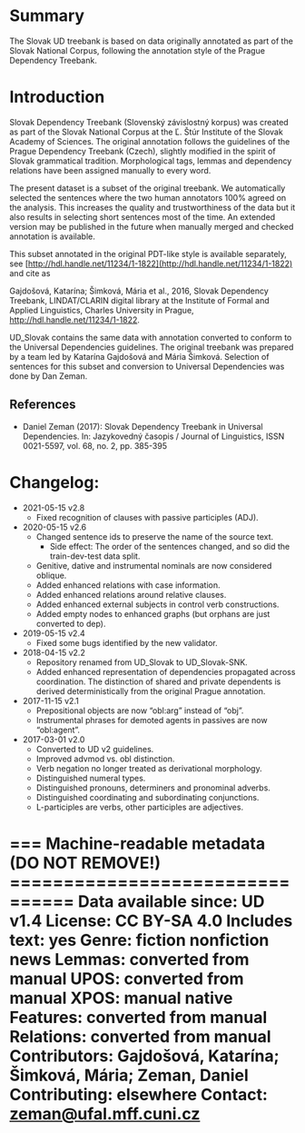 # Summary

The Slovak UD treebank is based on data originally annotated as part of the
Slovak National Corpus, following the annotation style of the Prague
Dependency Treebank.


# Introduction

Slovak Dependency Treebank (Slovenský závislostný korpus) was created as part
of the Slovak National Corpus at the Ľ. Štúr Institute of the Slovak Academy of
Sciences. The original annotation follows the guidelines of the Prague
Dependency Treebank (Czech), slightly modified in the spirit of Slovak
grammatical tradition. Morphological tags, lemmas and dependency relations have
been assigned manually to every word.

The present dataset is a subset of the original treebank. We automatically
selected the sentences where the two human annotators 100% agreed on the
analysis. This increases the quality and trustworthiness of the data but it
also results in selecting short sentences most of the time. An extended version
may be published in the future when manually merged and checked annotation is
available.

This subset annotated in the original PDT-like style is available separately,
see [http://hdl.handle.net/11234/1-1822](http://hdl.handle.net/11234/1-1822)
and cite as

Gajdošová, Katarína; Šimková, Mária et al., 2016,
  Slovak Dependency Treebank,
  LINDAT/CLARIN digital library at the Institute of Formal and Applied
  Linguistics, Charles University in Prague,
  http://hdl.handle.net/11234/1-1822.

UD_Slovak contains the same data with annotation converted to conform to the
Universal Dependencies guidelines. The original treebank was prepared by a team
led by Katarína Gajdošová and Mária Šimková. Selection of sentences for this
subset and conversion to Universal Dependencies was done by Dan Zeman.

## References

* Daniel Zeman (2017):
  Slovak Dependency Treebank in Universal Dependencies.
  In: Jazykovedný časopis / Journal of Linguistics, ISSN 0021-5597,
  vol. 68, no. 2, pp. 385-395


# Changelog:

* 2021-05-15 v2.8
  * Fixed recognition of clauses with passive participles (ADJ).
* 2020-05-15 v2.6
  * Changed sentence ids to preserve the name of the source text.
    * Side effect: The order of the sentences changed, and so did the train-dev-test data split.
  * Genitive, dative and instrumental nominals are now considered oblique.
  * Added enhanced relations with case information.
  * Added enhanced relations around relative clauses.
  * Added enhanced external subjects in control verb constructions.
  * Added empty nodes to enhanced graphs (but orphans are just converted to dep).
* 2019-05-15 v2.4
  * Fixed some bugs identified by the new validator.
* 2018-04-15 v2.2
  * Repository renamed from UD_Slovak to UD_Slovak-SNK.
  * Added enhanced representation of dependencies propagated across coordination.
    The distinction of shared and private dependents is derived deterministically from the original Prague annotation.
* 2017-11-15 v2.1
  * Prepositional objects are now “obl:arg” instead of “obj”.
  * Instrumental phrases for demoted agents in passives are now “obl:agent”.
* 2017-03-01 v2.0
  * Converted to UD v2 guidelines.
  * Improved advmod vs. obl distinction.
  * Verb negation no longer treated as derivational morphology.
  * Distinguished numeral types.
  * Distinguished pronouns, determiners and pronominal adverbs.
  * Distinguished coordinating and subordinating conjunctions.
  * L-participles are verbs, other participles are adjectives.


=== Machine-readable metadata (DO NOT REMOVE!) ================================
Data available since: UD v1.4
License: CC BY-SA 4.0
Includes text: yes
Genre: fiction nonfiction news
Lemmas: converted from manual
UPOS: converted from manual
XPOS: manual native
Features: converted from manual
Relations: converted from manual
Contributors: Gajdošová, Katarína; Šimková, Mária; Zeman, Daniel
Contributing: elsewhere
Contact: zeman@ufal.mff.cuni.cz
===============================================================================
